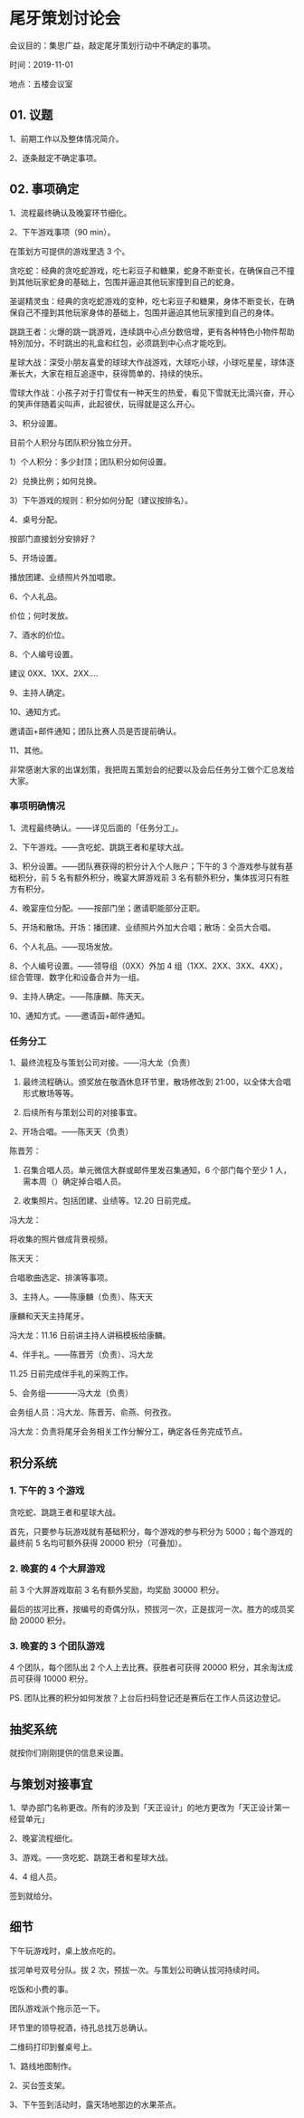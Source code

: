 # 尾牙策划讨论会

会议目的：集思广益，敲定尾牙策划行动中不确定的事项。

时间：2019-11-01

地点：五楼会议室

## 01. 议题

1、前期工作以及整体情况简介。

2、逐条敲定不确定事项。

## 02. 事项确定

1、流程最终确认及晚宴环节细化。

2、下午游戏事项（90 min）。

在策划方可提供的游戏里选 3 个。

贪吃蛇：经典的贪吃蛇游戏，吃七彩豆子和糖果，蛇身不断变长，在确保自己不撞到其他玩家蛇身的基础上，包围并逼迫其他玩家撞到自己的蛇身。

圣诞精灵虫：经典的贪吃蛇游戏的变种，吃七彩豆子和糖果，身体不断变长，在确保自己不撞到其他玩家身体的基础上，包围并逼迫其他玩家撞到自己的身体。

跳跳王者：火爆的跳一跳游戏，连续跳中心点分数倍增，更有各种特色小物件帮助特別加分，不时跳出的礼盒和红包，必须跳到中心点才能吃到。

星球大战：深受小朋友喜爱的球球大作战游戏，大球吃小球，小球吃星星，球体逐漸长大，大家在相互追逐中，获得筒单的、持续的快乐。

雪球大作战：小孩子对于打雪仗有一种天生的热爱，看见下雪就无比滴兴奋，开心的笑声伴随着尖叫声，此起彼伏，玩得就是这么开心。

3、积分设置。

目前个人积分与团队积分独立分开。

1）个人积分：多少封顶；团队积分如何设置。

2）兑换比例；如何兑换。

3）下午游戏的规则：积分如何分配（建议按排名）。

4、桌号分配。

按部门直接划分安排好？

5、开场设置。

播放团建、业绩照片外加唱歌。

6、个人礼品。

价位；何时发放。

7、酒水的价位。

8、个人编号设置。

建议 0XX、1XX、2XX....

9、主持人确定。

10、通知方式。

邀请函+邮件通知；团队比赛人员是否提前确认。

11、其他。

非常感谢大家的出谋划策，我把周五策划会的纪要以及会后任务分工做个汇总发给大家。

### 事项明确情况

1、流程最终确认。——详见后面的「任务分工」。

2、下午游戏。——贪吃蛇、跳跳王者和星球大战。

3、积分设置。——团队赛获得的积分计入个人账户；下午的 3 个游戏参与就有基础积分，前 5 名有额外积分，晚宴大屏游戏前 3 名有额外积分，集体拔河只有胜方有积分。

4、晚宴座位分配。——按部门坐；邀请职能部分正职。

5、开场和散场。开场：播团建、业绩照片外加大合唱；散场：全员大合唱。

6、个人礼品。——现场发放。

8、个人编号设置。——领导组（0XX）外加 4 组（1XX、2XX、3XX、4XX），综合管理、数字化和设备合并为一组。

9、主持人确定。——陈康麟、陈天天。

10、通知方式。——邀请函+邮件通知。

### 任务分工

1、最终流程及与策划公司对接。——冯大龙（负责）

1. 最终流程确认。颁奖放在敬酒休息环节里，散场修改到 21:00，以全体大合唱形式散场等等。

2. 后续所有与策划公司的对接事宜。

2、开场合唱。——陈天天（负责）

陈晋芳：

1. 召集合唱人员。单元微信大群或邮件里发召集通知，6 个部门每个至少 1 人，需本周（）确定掉合唱人员。

2. 收集照片。包括团建、业绩等。12.20 日前完成。

冯大龙：

将收集的照片做成背景视频。

陈天天：

合唱歌曲选定、排演等事项。

3、主持人。——陈康麟（负责）、陈天天

康麟和天天主持尾牙。

冯大龙：11.16 日前讲主持人讲稿模板给康麟。

4、伴手礼。——陈晋芳（负责）、冯大龙

11.25 日前完成伴手礼的采购工作。

5、会务组————冯大龙（负责）

会务组人员：冯大龙、陈晋芳、俞燕、何孜孜。

冯大龙：负责将尾牙会务相关工作分解分工，确定各任务完成节点。

## 积分系统

### 1. 下午的 3 个游戏

贪吃蛇、跳跳王者和星球大战。

首先，只要参与玩游戏就有基础积分，每个游戏的参与积分为 5000；每个游戏的最终前 5 名均可额外获得 20000 积分（可叠加）。

### 2. 晚宴的 4 个大屏游戏

前 3 个大屏游戏取前 3 名有额外奖励，均奖励 30000 积分。

最后的拔河比赛，按编号的奇偶分队，预拔河一次，正是拔河一次。胜方的成员奖励 20000 积分。

### 3. 晚宴的 3 个团队游戏

4 个团队，每个团队出 2 个人上去比赛。获胜者可获得 20000 积分，其余淘汰成员可获得 10000 积分。

PS. 团队比赛的积分如何发放？上台后扫码登记还是赛后在工作人员这边登记。

## 抽奖系统

就按你们刚刚提供的信息来设置。

## 与策划对接事宜

1、举办部门名称更改。所有的涉及到「天正设计」的地方更改为「天正设计第一经营单元」

2、晚宴流程细化。

3、游戏。——贪吃蛇、跳跳王者和星球大战。

4、4 组人员。

签到就给分。

## 细节

下午玩游戏时，桌上放点吃的。

拔河单号双号分队。拔 2 次，预拔一次。与策划公司确认拔河持续时间。

吃饭和小费的事。

团队游戏派个拖示范一下。

环节里的领导祝酒，待孔总找万总确认。

二维码打印到餐桌号上。



1、路线地图制作。

2、买台签支架。

3、下午签到活动时，露天场地那边的水果茶点。


